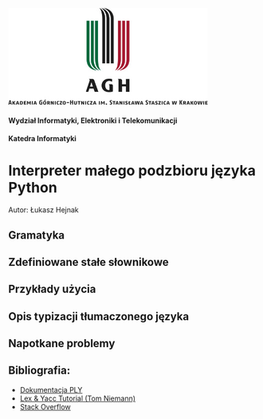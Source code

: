 ![AGH Logo](logo.jpg)

#### Wydział Informatyki, Elektroniki i Telekomunikacji
#### Katedra Informatyki
# Interpreter małego podzbioru języka Python


Autor: Łukasz Hejnak

## Gramatyka

## Zdefiniowane stałe słownikowe

## Przykłady użycia

## Opis typizacji tłumaczonego języka

## Napotkane problemy

## Bibliografia:
* [Dokumentacja PLY](http://www.dabeaz.com/ply/ply.html)
* [Lex & Yacc Tutorial (Tom Niemann)](http://epaperpress.com/lexandyacc/)
* [Stack Overflow](https://stackoverflow.com/questions/tagged/lex+yacc+ply)
